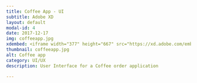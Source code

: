 ```yaml
---
title: Coffee App - UI
subtitle: Adobe XD
layout: default
modal-id: 4
date: 2017-12-17
img: coffeeapp.jpg
xdembed: <iframe width="377" height="667" src="https://xd.adobe.com/embed/73a7d96c-00b1-4970-a006-ff5bf4f570c0?fullscreen&hints=on" frameborder="0" allowfullscreen></iframe>
thumbnail: coffeeapp.jpg
alt: Coffee app
category: UI/UX 
description: User Interface for a Coffee order application

---
```

